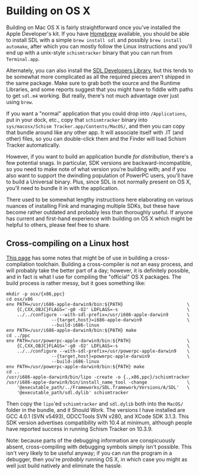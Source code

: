 # Building on OS X

Building on Mac OS X is fairly straightforward once you've installed the Apple
Developer's kit. If you have [Homebrew](http://brew.sh/) available, you should
be able to install SDL with a simple `brew install sdl` and possibly `brew install automake`, after which you can
mostly follow the Linux instructions and you'll end up with a unix-style
`schismtracker` binary that you can run from `Terminal.app`.

Alternately, you can also install the [SDL Developers
Library](http://libsdl.org/download-1.2.php), but this tends to be somewhat
more complicated as all the required pieces aren't shipped in the same package.
Make sure to grab both the source and the Runtime Libraries, and some reports
suggest that you might have to fiddle with paths to get `sdl.m4` working. But
really, there's not much advantage over just using `brew`.

If you want a "normal" application that you could drop into `/Applications`,
put in your dock, etc., copy that `schismtracker` binary into
`sys/macosx/Schism Tracker.app/Contents/MacOS/`, and then you can copy that
bundle around like any other app. It will associate itself with .IT (and other)
files, so you can double-click them and the Finder will load Schism Tracker
automatically.

However, if you want to build an application bundle *for distribution*, there's
a few potential snags. In particular, SDK versions are backward-incompatible,
so you need to make note of what version you're building with; and if you also
want to support the dwindling population of PowerPC users, you'll have to build
a Universal binary. Plus, since SDL is not normally present on OS X, you'll
need to bundle it in with the application.

There used to be somewhat lengthy instructions here elaborating on various
nuances of installing Fink and managing multiple SDKs, but these have become
rather outdated and probably less than thoroughly useful. If anyone has current
and first-hand experience with building on OS X which might be helpful to
others, please feel free to share.

## Cross-compiling on a Linux host

[This page](http://devs.openttd.org/~truebrain/compile-farm/apple-darwin9.txt)
has some notes that might be of use in building a cross-compilation toolchain.
Building a cross-compiler is *not* an easy process, and will probably take the
better part of a day; however, it is definitely possible, and in fact is what I
use for compiling the "official" OS X packages. The build process is rather
messy, but it goes something like:

    mkdir -p osx/{x86,ppc}
    cd osx/x86
    env PATH=/usr/i686-apple-darwin9/bin:${PATH}                        \
        {C,CXX,OBJC}FLAGS='-g0 -O2' LDFLAGS=-s                          \
        ../../configure --with-sdl-prefix=/usr/i686-apple-darwin9       \
                     --{target,host}=i686-apple-darwin9                 \
                     --build-i686-linux
    env PATH=/usr/i686-apple-darwin9/bin:${PATH} make
    cd ../ppc
    env PATH=/usr/powerpc-apple-darwin9/bin:${PATH}                     \
        {C,CXX,OBJC}FLAGS='-g0 -O2' LDFLAGS=-s                          \
        ../../configure --with-sdl-prefix=/usr/powerpc-apple-darwin9    \
                     --{target,host}=powerpc-apple-darwin9              \
                     --build-i686-linux
    env PATH=/usr/powerpc-apple-darwin9/bin:${PATH} make
    cd ..
    /usr/i686-apple-darwin9/bin/lipo -create -o {.,x86,ppc}/schismtracker
    /usr/i686-apple-darwin9/bin/install_name_tool -change               \
        '@executable_path/../Frameworks/SDL.framework/Versions/A/SDL'   \
        '@executable_path/sdl.dylib' schismtracker

Then copy the `lipo`'ed `schismtracker` and `sdl.dylib` both into the `MacOS/`
folder in the bundle, and it Should Work. The versions I have installed are GCC
4.0.1 (SVN v5493), ODCCTools SVN v280, and XCode SDK 3.1.3. This SDK version
advertises compatibility with 10.4 at minimum, although people have reported
success in running Schism Tracker on 10.3.9.

Note: because parts of the debugging information are conspicuously absent,
cross-compiling with debugging symbols simply isn't possible. This isn't very
likely to be useful anyway; if you can run the program in a debugger, then
you're *probably* running OS X, in which case you might as well just build
natively and eliminate the hassle.
